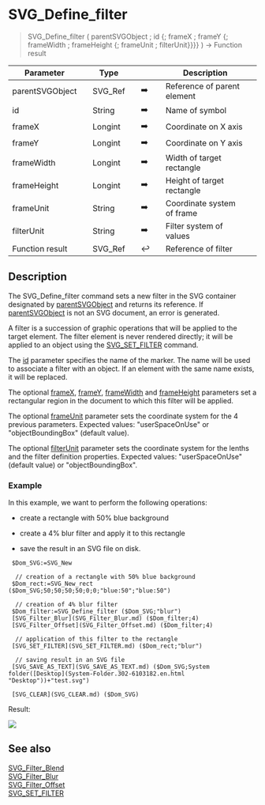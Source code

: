 <!-- objectID := SVG_Define_filter ( svgObject ; ID ; x ; y ; width ; height ; filterUnits ; Param_8 )
 -> svgObject (Text)
 -> ID (Text)
 -> x (Real)
 -> y (Real)
 -> width (Real)
 -> height (Real)
 -> filterUnits (Text)
 -> Param_8 (Text)
 <- objectID (Text)-->
# SVG_Define_filter

> SVG_Define_filter ( parentSVGObject ; id {; frameX ; frameY {; frameWidth ; frameHeight {; frameUnit ; filterUnit}}}} ) -> Function result

| Parameter |     | Type |     |     |     | Description |     |
| --- | --- | --- | --- | --- | --- | --- | --- |
| parentSVGObject |     | SVG_Ref |     | ➡️ |     | Reference of parent element |     |
| id  |     | String |     | ➡️ |     | Name of symbol |     |
| frameX |     | Longint |     | ➡️ |     | Coordinate on X axis |     |
| frameY |     | Longint |     | ➡️ |     | Coordinate on Y axis |     |
| frameWidth |     | Longint |     | ➡️ |     | Width of target rectangle |     |
| frameHeight |     | Longint |     | ➡️ |     | Height of target rectangle |     |
| frameUnit |     | String |     | ➡️ |     | Coordinate system of frame |     |
| filterUnit |     | String |     | ➡️ |     | Filter system of values |     |
| Function result |     | SVG_Ref |     | ↩️ |     | Reference of filter |     |

## Description

The SVG_Define_filter command sets a new filter in the SVG container designated by [parentSVGObject](# "Reference of parent element") and returns its reference. If [parentSVGObject](# "Reference of parent element") is not an SVG document, an error is generated.

A filter is a succession of graphic operations that will be applied to the target element. The filter element is never rendered directly; it will be applied to an object using the [SVG_SET_FILTER](SVG_SET_FILTER.md)  command.

The [id](# "Name of symbol") parameter specifies the name of the marker. The name will be used to associate a filter with an object. If an element with the same name exists, it will be replaced.

The optional [frameX](# "Coordinate on X axis"), [frameY](# "Coordinate on Y axis"), [frameWidth](# "Width of target rectangle") and [frameHeight](# "Height of target rectangle") parameters set a rectangular region in the document to which this filter will be applied.

The optional [frameUnit](# "Coordinate system of frame") parameter sets the coordinate system for the 4 previous parameters. Expected values: "userSpaceOnUse" or "objectBoundingBox" (default value).

The optional [filterUnit](# "Filter system of values") parameter sets the coordinate system for the lenths and the filter definition properties. Expected values: "userSpaceOnUse" (default value) or "objectBoundingBox".

### Example  

In this example, we want to perform the following operations:

* create a rectangle with 50% blue background  

* create a 4% blur filter and apply it to this rectangle
* save the result in an SVG file on disk.

```4d
 $Dom_SVG:=SVG_New   
   
  // creation of a rectangle with 50% blue background  
 $Dom_rect:=SVG_New_rect ($Dom_SVG;50;50;50;50;0;0;"blue:50";"blue:50")  
   
  // creation of 4% blur filter  
 $Dom_filter:=SVG_Define_filter ($Dom_SVG;"blur")  
 [SVG_Filter_Blur](SVG_Filter_Blur.md) ($Dom_filter;4)  
 [SVG_Filter_Offset](SVG_Filter_Offset.md) ($Dom_filter;4)  
   
  // application of this filter to the rectangle  
 [SVG_SET_FILTER](SVG_SET_FILTER.md) ($Dom_rect;"blur")  
   
  // saving result in an SVG file  
 [SVG_SAVE_AS_TEXT](SVG_SAVE_AS_TEXT.md) ($Dom_SVG;System folder([Desktop](System-Folder.302-6103182.en.html "Desktop"))+"test.svg")  
   
 [SVG_CLEAR](SVG_CLEAR.md) ($Dom_SVG)
```

Result:

![](..Home.md..Home.mdpictureHome.md1044185Home.mdpict1044185.fr.png)

## See also

[SVG_Filter_Blend](SVG_Filter_Blend.md)  
[SVG_Filter_Blur](SVG_Filter_Blur.md)  
[SVG_Filter_Offset](SVG_Filter_Offset.md)  
[SVG_SET_FILTER](SVG_SET_FILTER.md)
